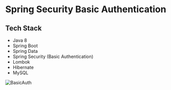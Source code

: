 # Spring Security Basic Authentication

## Tech Stack

- Java 8
- Spring Boot
- Spring Data
- Spring Security (Basic Authentication)
- Lombok
- Hibernate
- MySQL

![BasicAuth](https://user-images.githubusercontent.com/17224549/187027640-375ca4f6-fdeb-4e4c-aaee-13c4bf66c613.gif)
